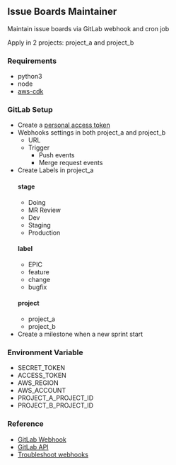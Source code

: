 ## Issue Boards Maintainer

Maintain issue boards via GitLab webhook and cron job

Apply in 2 projects: project_a and project_b

### Requirements
- python3
- node
- [aws-cdk](https://github.com/aws/aws-cdk)

### GitLab Setup
- Create a [personal access token](https://docs.gitlab.com/ee/user/profile/personal_access_tokens.html#creating-a-personal-access-token)
- Webhooks settings in both project_a and project_b
  - URL
  - Trigger
    - Push events
    - Merge request events
- Create Labels in project_a
  #### stage
  - Doing
  - MR Review
  - Dev
  - Staging
  - Production
  #### label
  - EPIC
  - feature
  - change
  - bugfix
  #### project
  - project_a
  - project_b
- Create a milestone when a new sprint start

### Environment Variable
- SECRET_TOKEN
- ACCESS_TOKEN
- AWS_REGION
- AWS_ACCOUNT
- PROJECT_A_PROJECT_ID
- PROJECT_B_PROJECT_ID

### Reference
- [GitLab Webhook](https://docs.gitlab.com/ee/user/project/integrations/webhooks.html)
- [GitLab API](https://docs.gitlab.com/ee/api/api_resources.html)
- [Troubleshoot webhooks](https://docs.gitlab.com/ee/user/project/integrations/webhooks.html#troubleshoot-webhooks)
